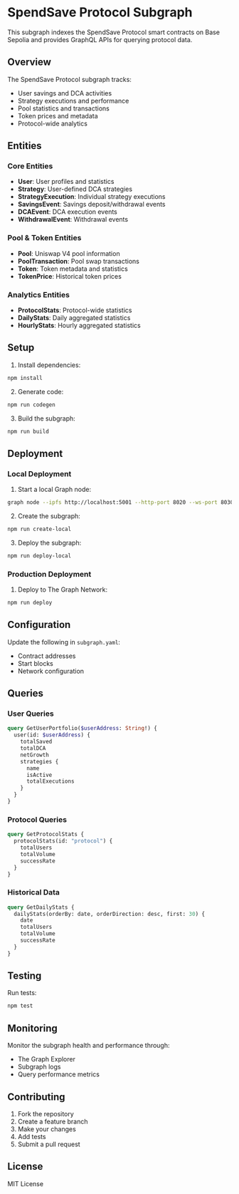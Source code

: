 # SpendSave Protocol Subgraph

This subgraph indexes the SpendSave Protocol smart contracts on Base Sepolia and provides GraphQL APIs for querying protocol data.

## Overview

The SpendSave Protocol subgraph tracks:
- User savings and DCA activities
- Strategy executions and performance
- Pool statistics and transactions
- Token prices and metadata
- Protocol-wide analytics

## Entities

### Core Entities
- **User**: User profiles and statistics
- **Strategy**: User-defined DCA strategies
- **StrategyExecution**: Individual strategy executions
- **SavingsEvent**: Savings deposit/withdrawal events
- **DCAEvent**: DCA execution events
- **WithdrawalEvent**: Withdrawal events

### Pool & Token Entities
- **Pool**: Uniswap V4 pool information
- **PoolTransaction**: Pool swap transactions
- **Token**: Token metadata and statistics
- **TokenPrice**: Historical token prices

### Analytics Entities
- **ProtocolStats**: Protocol-wide statistics
- **DailyStats**: Daily aggregated statistics
- **HourlyStats**: Hourly aggregated statistics

## Setup

1. Install dependencies:
```bash
npm install
```

2. Generate code:
```bash
npm run codegen
```

3. Build the subgraph:
```bash
npm run build
```

## Deployment

### Local Deployment
1. Start a local Graph node:
```bash
graph node --ipfs http://localhost:5001 --http-port 8020 --ws-port 8030 --admin-port 8040
```

2. Create the subgraph:
```bash
npm run create-local
```

3. Deploy the subgraph:
```bash
npm run deploy-local
```

### Production Deployment
1. Deploy to The Graph Network:
```bash
npm run deploy
```

## Configuration

Update the following in `subgraph.yaml`:
- Contract addresses
- Start blocks
- Network configuration

## Queries

### User Queries
```graphql
query GetUserPortfolio($userAddress: String!) {
  user(id: $userAddress) {
    totalSaved
    totalDCA
    netGrowth
    strategies {
      name
      isActive
      totalExecutions
    }
  }
}
```

### Protocol Queries
```graphql
query GetProtocolStats {
  protocolStats(id: "protocol") {
    totalUsers
    totalVolume
    successRate
  }
}
```

### Historical Data
```graphql
query GetDailyStats {
  dailyStats(orderBy: date, orderDirection: desc, first: 30) {
    date
    totalUsers
    totalVolume
    successRate
  }
}
```

## Testing

Run tests:
```bash
npm test
```

## Monitoring

Monitor the subgraph health and performance through:
- The Graph Explorer
- Subgraph logs
- Query performance metrics

## Contributing

1. Fork the repository
2. Create a feature branch
3. Make your changes
4. Add tests
5. Submit a pull request

## License

MIT License
